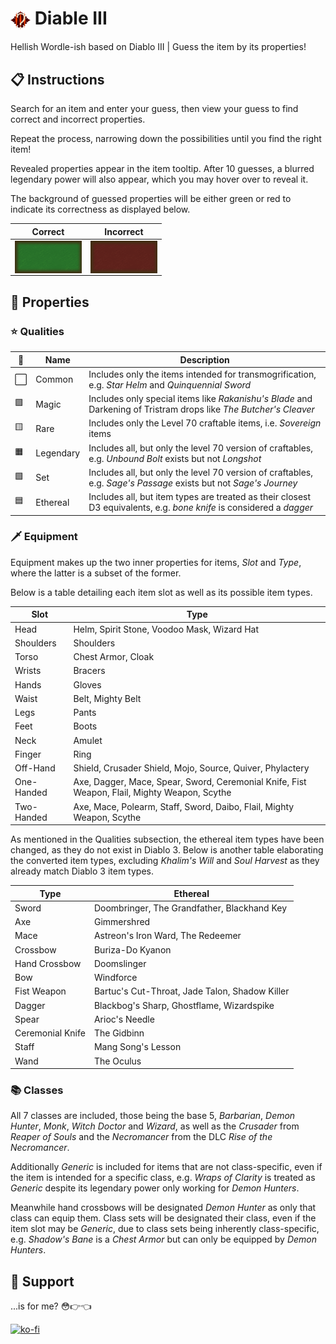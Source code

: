 # <img src="/src/app/icon2.png" alt="diable 3 logo" align="center"> Diable III
Hellish Wordle-ish based on Diablo III | Guess the item by its properties!

## 📋 Instructions
Search for an item and enter your guess, then view your guess to find correct and incorrect properties.

Repeat the process, narrowing down the possibilities until you find the right item!

Revealed properties appear in the item tooltip. After 10 guesses, a blurred legendary power will also appear, which you may hover over to reveal it.

The background of guessed properties will be either green or red to indicate its correctness as displayed below.

| Correct | Incorrect |
| - | - |
| <img src="/public/docs/correct.png" alt="correct example" align="center"> | <img src="/public/docs/incorrect.png" alt="incorrect example" align="center"> |

## 📜 Properties

### ⭐ Qualities 

| 🎨 | Name | Description |
| - | - | - |
| ⬜ | Common | Includes only the items intended for transmogrification, e.g. *Star Helm* and *Quinquennial Sword* |
| 🟪 | Magic | Includes only special items like *Rakanishu's Blade* and Darkening of Tristram drops like *The Butcher's Cleaver* |
| 🟨 | Rare | Includes only the Level 70 craftable items, i.e. *Sovereign* items |
| 🟧 | Legendary | Includes all, but only the level 70 version of craftables, e.g. *Unbound Bolt* exists but not *Longshot* |
| 🟩 | Set | Includes all, but only the level 70 version of craftables, e.g. *Sage's Passage* exists but not *Sage's Journey* |
| 🟦 | Ethereal | Includes all, but item types are treated as their closest D3 equivalents, e.g. *bone knife* is considered a *dagger* |

### 🗡️ Equipment

Equipment makes up the two inner properties for items, *Slot* and *Type*, where the latter is a subset of the former.

Below is a table detailing each item slot as well as its possible item types.

| Slot | Type |
| - | - |
| Head | Helm, Spirit Stone, Voodoo Mask, Wizard Hat |
| Shoulders | Shoulders |
| Torso | Chest Armor, Cloak |
| Wrists | Bracers |
| Hands | Gloves |
| Waist | Belt, Mighty Belt |
| Legs | Pants |
| Feet | Boots |
| Neck | Amulet |
| Finger | Ring |
| Off-Hand | Shield, Crusader Shield, Mojo, Source, Quiver, Phylactery |
| One-Handed | Axe, Dagger, Mace, Spear, Sword, Ceremonial Knife, Fist Weapon, Flail, Mighty Weapon, Scythe |
| Two-Handed | Axe, Mace, Polearm, Staff, Sword, Daibo, Flail, Mighty Weapon, Scythe |

As mentioned in the Qualities subsection, the ethereal item types have been changed, as they do not exist in Diablo 3. Below is another table elaborating the converted item types, excluding *Khalim's Will* and *Soul Harvest* as they already match Diablo 3 item types.

| Type | Ethereal |
| - | - |
| Sword | Doombringer, The Grandfather, Blackhand Key |
| Axe | Gimmershred |
| Mace | Astreon's Iron Ward, The Redeemer |
| Crossbow | Buriza-Do Kyanon |
| Hand Crossbow | Doomslinger |
| Bow | Windforce |
| Fist Weapon | Bartuc's Cut-Throat, Jade Talon, Shadow Killer |
| Dagger | Blackbog's Sharp, Ghostflame, Wizardspike |
| Spear | Arioc's Needle |
| Ceremonial Knife | The Gidbinn |
| Staff | Mang Song's Lesson |
| Wand | The Oculus |

### 📚 Classes

All 7 classes are included, those being the base 5, *Barbarian*, *Demon Hunter*, *Monk*, *Witch Doctor* and *Wizard*, as well as the *Crusader* from *Reaper of Souls* and the *Necromancer* from the DLC *Rise of the Necromancer*.

Additionally *Generic* is included for items that are not class-specific, even if the item is intended for a specific class, e.g. *Wraps of Clarity* is treated as *Generic* despite its legendary power only working for *Demon Hunters*.

Meanwhile hand crossbows will be designated *Demon Hunter* as only that class can equip them. Class sets will be designated their class, even if the item slot may be *Generic*, due to class sets being inherently class-specific, e.g. *Shadow's Bane* is a *Chest Armor* but can only be equipped by *Demon Hunters*.

## 🙌 Support

...is for me? 😳👉👈

[![ko-fi](https://ko-fi.com/img/githubbutton_sm.svg)](https://ko-fi.com/S6S3NYYC4)
